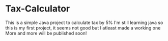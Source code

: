 # Tax-Calculator
This is a simple Java project to calculate tax by 5%
I'm still learning java so this is my first project, it seems not good but I atleast made a working one
More and more will be published soon!
